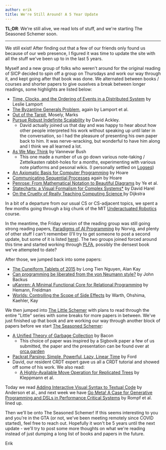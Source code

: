```yaml
---
author: erik
title: We're Still Around! A 5 Year Update
---
```


**TL;DR**: We're still alive, we read lots of stuff, and we're starting The Seasoned Schemer soon.

---

We still exist! After finding out that a few of our friends only found us because of our web presence, I figured it was time to update the site with all the stuff we've been up to in the last 5 years.

Myself and a new group of folks who weren't around for the original reading of SICP decided to spin off a group on Thursdays and work our way through it, and kept going after that book was done. We alternated between books / courses and shorter papers to give ouselves a break between longer readings, some highlights are listed below:

- [Time, Clocks, and the Ordering of Events in a Distributed System](https://www.microsoft.com/en-us/research/uploads/prod/2016/12/Time-Clocks-and-the-Ordering-of-Events-in-a-Distributed-System.pdf) by Leslie Lamport
- [The Byzantine Generals Problem](https://www.microsoft.com/en-us/research/uploads/prod/2016/12/The-Byzantine-Generals-Problem.pdf), again by Lamport et al.
- [Out of the Tarpit](http://curtclifton.net/papers/MoseleyMarks06a.pdf), Mosely, Marks
- [Pursue Robust Indefinite Scalability](https://www.cs.unm.edu/~ackley/papers/hotos-11.pdf) by David Ackley.
    - David actually joined us that day and was happy to hear about how other people interpreted his work without speaking up until later in the conversation, so I had the pleasure of presenting his own paper back to him. It was nerve-wracking, but wonderful to have him along and I think we all learned a lot.
- [As We May Think](https://www.theatlantic.com/magazine/archive/1945/07/as-we-may-think/303881/) by Vannevar Bush
    - This one made a number of us go down various note-taking / Zettelkasten rabbit-holes for a _months_, experimenting with various note platforms and pesonal wikis. (I personally settled on [Logseq](https://logseq.com/))
- [An Axiomatic Basis for Computer Programming](https://www.cs.cmu.edu/~crary/819-f09/Hoare69.pdf) by Hoare
- [Communicating Sequential Processes](https://dl.acm.org/doi/pdf/10.1145/359576.359585) again by Hoare
- [Penrose: From Mathematical Notation to Beautiful Diagrams](https://web.archive.org/web/20220429235741/https://penrose.cs.cmu.edu/media/Penrose_SIGGRAPH2020a.pdf) by Ye et al.
- [Statecharts: a Visual Formalism for Complex Systems\*](https://www.inf.ed.ac.uk/teaching/courses/seoc/2005_2006/resources/statecharts.pdf) by David Harel
- [On the Cruelty of Really Teaching Computing Science ](https://www.cs.utexas.edu/~EWD/transcriptions/EWD10xx/EWD1036.html) by Dijkstra

In a bit of a departure from our usual CS or CS-adjacent topics, we spent a few months going through a big chunk of the MIT [Underactuated Robotics](https://www.youtube.com/watch?v=_1CtAHVea8I) course.

In the meantime, the Friday version of the reading group was still going strong reading papers, [Paradigms of AI Programming](https://github.com/norvig/paip-lisp) by Norvig, and plenty of other stuff I can't remember (I'll try to get someone to post a second update, but some of it is listed [here](https://github.com/CompSciCabal/reading-material)). The two groups joined forced around this time and started working through [PLFA](https://plfa.github.io/), possibly the densest book we've attempted to date?

After those, we jumped back into some papers:
- [The Cuneiform Tablets of 2015](http://www.vpri.org/pdf/tr2015004_cuneiform.pdf) by Long Tien Nguyen, Alan Kay
- [Can programming be liberated from the von Neumann style?](https://dl.acm.org/doi/pdf/10.1145/359576.359579) by John Backus
- [μKanren: A Minimal Functional Core for Relational Programming](http://webyrd.net/scheme-2013/papers/HemannMuKanren2013.pdf) by Hemann, Freidman
- [Worlds: Controlling the Scope of Side Effects](http://www.vpri.org/pdf/tr2011001_final_worlds.pdf) by Warth, Ohshima, Kaehler, Kay

We then jumped into [The Little Schemer](https://mitpress.mit.edu/books/little-schemer-fourth-edition) with plans to read through the entire "Little" series with some breaks for more papers in between. We've just finished up that book and are working our way through another block of papers before we start [The Seasoned Schemer](https://mitpress.mit.edu/books/seasoned-schemer-second-edition):

- [A Unified Theory of Garbage Collection](https://www.cs.cornell.edu/courses/cs6120/2019fa/blog/unified-theory-gc/) by Bacon
    - This choice of paper was inspired by a Sigbovik paper a few of us submitted, the paper and the presentation can be found over at [orca.garden](https://orca.garden/)
- [Packrat Parsing: Simple, Powerful, Lazy, Linear Time](https://bford.info/pub/lang/packrat-icfp02.pdf) by Ford
- David, our resident CRDT expert gave us all a CRDT tutorial and showed off some of his work. We also read:
    - [A Highly-Available Move Operation for Replicated Trees](https://martin.kleppmann.com/papers/move-op.pdf) by Kleppmann et al.

Today we read [Adding Interactive Visual Syntax to Textual Code](https://dl.acm.org/doi/pdf/10.1145/3428290) by Anderson et al., and next week we have [Go Meta! A Case for Generative Programming and DSLs in Performance Critical Systems](https://www.cs.purdue.edu/homes/rompf/papers/rompf-snapl15.pdf) by Rompf et al. lined up.

Then we'll be onto The Seasoned Schemer! If this seems interesting to you and you're in the GTA (or not, we've been meeting remotely since COVID started), feel free to reach out. Hopefully it won't be 5 years until the next update - we'll try to post some more thoughts on what we're reading instead of just dumping a long list of books and papers in the future.

Erik
